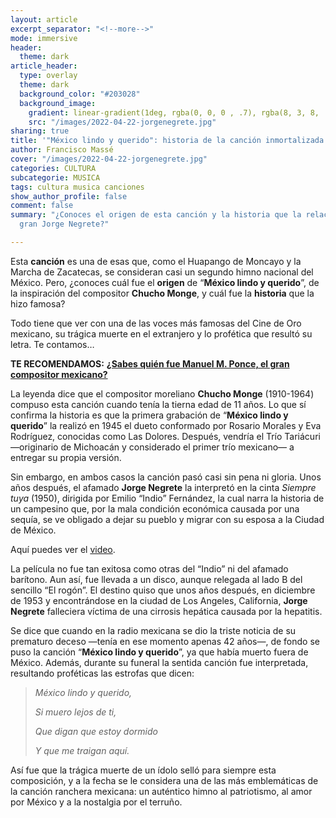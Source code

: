 ```yaml
---
layout: article
excerpt_separator: "<!--more-->"
mode: immersive
header:
  theme: dark
article_header:
  type: overlay
  theme: dark
  background_color: "#203028"
  background_image:
    gradient: linear-gradient(1deg, rgba(0, 0, 0 , .7), rgba(8, 3, 8, .9))
    src: "/images/2022-04-22-jorgenegrete.jpg"
sharing: true
title: '"México lindo y querido": historia de la canción inmortalizada por Jorge Negrete'
author: Francisco Massé
cover: "/images/2022-04-22-jorgenegrete.jpg"
categories: CULTURA
subcategorie: MUSICA
tags: cultura musica canciones
show_author_profile: false
comment: false
summary: "¿Conoces el origen de esta canción y la historia que la relaciona con el
  gran Jorge Negrete?"

---
```

Esta **canción** es una de esas que, como el Huapango de Moncayo y la Marcha de Zacatecas, se consideran casi un segundo himno nacional del México. Pero, ¿conoces cuál fue el **origen** de “**México lindo y querido**”, de la inspiración del compositor **Chucho Monge**, y cuál fue la **historia** que la hizo famosa?

Todo tiene que ver con una de las voces más famosas del Cine de Oro mexicano, su trágica muerte en el extranjero y lo profética que resultó su letra. Te contamos…

**TE RECOMENDAMOS:** [**¿Sabes quién fue Manuel M. Ponce, el gran compositor mexicano?**](https://blog.tonoysumariachi.com/cultura/2022/09/08/sabes-quien-fue-manuel-m.ponce-el-gran-compositor-mexicano.html)

La leyenda dice que el compositor moreliano **Chucho Monge** (1910-1964) compuso esta canción cuando tenía la tierna edad de 11 años. Lo que sí confirma la historia es que la primera grabación de “**México lindo y querido**” la realizó en 1945 el dueto conformado por Rosario Morales y Eva Rodríguez, conocidas como Las Dolores. Después, vendría el Trío Tariácuri —originario de Michoacán y considerado el primer trío mexicano— a entregar su propia versión.

Sin embargo, en ambos casos la canción pasó casi sin pena ni gloria. Unos años después, el afamado **Jorge Negrete** la interpretó en la cinta _Siempre tuya_ (1950), dirigida por Emilio “Indio” Fernández, la cual narra la historia de un campesino que, por la mala condición económica causada por una sequía, se ve obligado a dejar su pueblo y migrar con su esposa a la Ciudad de México.

Aquí puedes ver el [video](https://www.youtube.com/watch?v=ysSvX21PYBs).

La película no fue tan exitosa como otras del “Indio” ni del afamado barítono. Aun así, fue llevada a un disco, aunque relegada al lado B del sencillo “El rogón”. El destino quiso que unos años después, en diciembre de 1953 y encontrándose en la ciudad de Los Angeles, California, **Jorge Negrete** falleciera víctima de una cirrosis hepática causada por la hepatitis.

Se dice que cuando en la radio mexicana se dio la triste noticia de su prematuro deceso —tenía en ese momento apenas 42 años—, de fondo se puso la canción “**México lindo y querido**”, ya que había muerto fuera de México. Además, durante su funeral la sentida canción fue interpretada, resultando proféticas las estrofas que dicen:

> _México lindo y querido,_
>
> _Si muero lejos de ti,_
>
> _Que digan que estoy dormido_
>
> _Y que me traigan aquí._

Así fue que la trágica muerte de un ídolo selló para siempre esta composición, y a la fecha se le considera una de las más emblemáticas de la canción ranchera mexicana: un auténtico himno al patriotismo, al amor por México y a la nostalgia por el terruño.